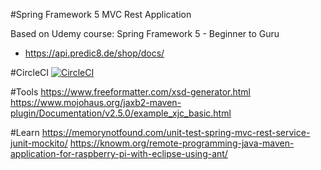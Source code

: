 #Spring Framework 5 MVC Rest Application

Based on Udemy course: Spring Framework 5 - Beginner to Guru

- https://api.predic8.de/shop/docs/

#CircleCI
[![CircleCI](https://circleci.com/gh/Veeteq/SFG_RestMVC.svg?style=svg)](https://circleci.com/gh/Veeteq/SFG_RestMVC)

#Tools
https://www.freeformatter.com/xsd-generator.html
https://www.mojohaus.org/jaxb2-maven-plugin/Documentation/v2.5.0/example_xjc_basic.html

#Learn
https://memorynotfound.com/unit-test-spring-mvc-rest-service-junit-mockito/
https://knowm.org/remote-programming-java-maven-application-for-raspberry-pi-with-eclipse-using-ant/